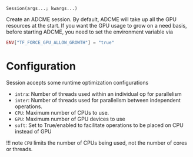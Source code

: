 ```
Session(args...; kwargs...)
```

Create an ADCME session. By default, ADCME will take up all the GPU resources at the start. If you want the GPU usage to grow on a need basis, before starting ADCME, you need to set the environment variable via

```julia
ENV["TF_FORCE_GPU_ALLOW_GROWTH"] = "true"
```

# Configuration

Session accepts some runtime optimization configurations 

  * `intra`: Number of threads used within an individual op for parallelism
  * `inter`: Number of threads used for parallelism between independent operations.
  * `CPU`: Maximum number of CPUs to use.
  * `GPU`: Maximum number of GPU devices to use
  * `soft`: Set to True/enabled to facilitate operations to be placed on CPU instead of GPU

!!! note
    `CPU` limits the number of CPUs being used, not the number of cores or threads.

